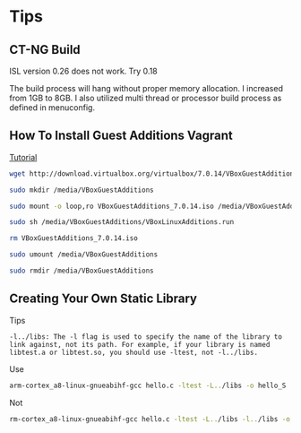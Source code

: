 # Tips

## CT-NG Build

ISL version 0.26 does not work. Try 0.18

The build process will hang without proper memory allocation. I increased from 1GB to 8GB. I also utilized multi thread or processor build process as defined in menuconfig.

## How To Install Guest Additions Vagrant

[Tutorial](https://developer.hashicorp.com/vagrant/docs/providers/virtualbox/boxes)

```bash
wget http://download.virtualbox.org/virtualbox/7.0.14/VBoxGuestAdditions_7.0.14.iso

sudo mkdir /media/VBoxGuestAdditions

sudo mount -o loop,ro VBoxGuestAdditions_7.0.14.iso /media/VBoxGuestAdditions

sudo sh /media/VBoxGuestAdditions/VBoxLinuxAdditions.run

rm VBoxGuestAdditions_7.0.14.iso

sudo umount /media/VBoxGuestAdditions

sudo rmdir /media/VBoxGuestAdditions
```

## Creating Your Own Static Library

Tips

`-l../libs: The -l flag is used to specify the name of the library to link against, not its path. For example, if your library is named libtest.a or libtest.so, you should use -ltest, not -l../libs.`

Use

```bash
arm-cortex_a8-linux-gnueabihf-gcc hello.c -ltest -L../libs -o hello_S
```

Not

```bash
rm-cortex_a8-linux-gnueabihf-gcc hello.c -ltest -L../libs -l../libs -o hello_S
```
